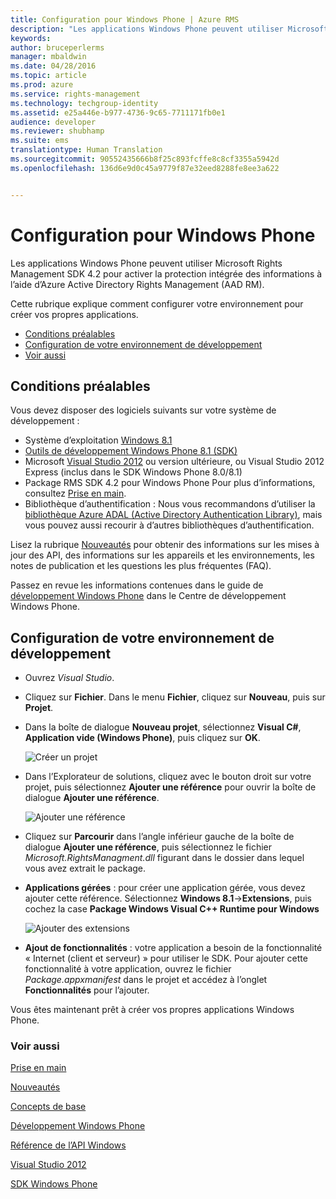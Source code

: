```yaml
---
title: Configuration pour Windows Phone | Azure RMS
description: "Les applications Windows Phone peuvent utiliser Microsoft Rights Management SDK 4.2 pour activer la protection intégrée des informations dans leurs applications."
keywords: 
author: bruceperlerms
manager: mbaldwin
ms.date: 04/28/2016
ms.topic: article
ms.prod: azure
ms.service: rights-management
ms.technology: techgroup-identity
ms.assetid: e25a446e-b977-4736-9c65-7711171fb0e1
audience: developer
ms.reviewer: shubhamp
ms.suite: ems
translationtype: Human Translation
ms.sourcegitcommit: 90552435666b8f25c893fcffe8c8cf3355a5942d
ms.openlocfilehash: 136d6e9d0c45a9779f87e32eed8288fe8ee3a622


---
```


# Configuration pour Windows Phone


Les applications Windows Phone peuvent utiliser Microsoft Rights Management SDK 4.2 pour activer la protection intégrée des informations à l’aide d’Azure Active Directory Rights Management (AAD RM).

Cette rubrique explique comment configurer votre environnement pour créer vos propres applications.

-   [Conditions préalables](#prerequisites)
-   [Configuration de votre environnement de développement](#configuring_your_development_environment)
-   [Voir aussi](#see_also)

## Conditions préalables


Vous devez disposer des logiciels suivants sur votre système de développement :

-   Système d’exploitation [Windows 8.1](http://windows.microsoft.com/en-US/windows-8/meet)
-   [Outils de développement Windows Phone 8.1 (SDK)](http://dev.windowsphone.com/en-us/downloadsdk)
-   Microsoft [Visual Studio 2012](http://www.microsoft.com/visualstudio/eng/products/visual-studio-overview) ou version ultérieure, ou Visual Studio 2012 Express (inclus dans le SDK Windows Phone 8.0/8.1)
-   Package RMS SDK 4.2 pour Windows Phone Pour plus d’informations, consultez [Prise en main](get-started.md).
-   Bibliothèque d’authentification : Nous vous recommandons d’utiliser la [bibliothèque Azure ADAL (Active Directory Authentication Library)](https://msdn.microsoft.com/en-us/library/jj573266.aspx), mais vous pouvez aussi recourir à d’autres bibliothèques d’authentification.

Lisez la rubrique [Nouveautés](release-notes.md) pour obtenir des informations sur les mises à jour des API, des informations sur les appareils et les environnements, les notes de publication et les questions les plus fréquentes (FAQ).

Passez en revue les informations contenues dans le guide de [développement Windows Phone](https://msdn.microsoft.com/en-us/library/windowsphone/develop/ff402535.aspx) dans le Centre de développement Windows Phone.

## Configuration de votre environnement de développement


-   Ouvrez *Visual Studio*.
-   Cliquez sur **Fichier**. Dans le menu **Fichier**, cliquez sur **Nouveau**, puis sur **Projet**.
-   Dans la boîte de dialogue **Nouveau projet**, sélectionnez **Visual C\#**, **Application vide (Windows Phone)**, puis cliquez sur **OK**.

    ![Créer un projet](../media/wpsetup-newproj.png)

-   Dans l’Explorateur de solutions, cliquez avec le bouton droit sur votre projet, puis sélectionnez **Ajouter une référence** pour ouvrir la boîte de dialogue **Ajouter une référence**.

    ![Ajouter une référence](../media/wpsetup-addref.png)

-   Cliquez sur **Parcourir** dans l’angle inférieur gauche de la boîte de dialogue **Ajouter une référence**, puis sélectionnez le fichier *Microsoft.RightsManagment.dll* figurant dans le dossier dans lequel vous avez extrait le package.
-   **Applications gérées** : pour créer une application gérée, vous devez ajouter cette référence. Sélectionnez **Windows 8.1**-&gt;**Extensions**, puis cochez la case **Package Windows Visual C++ Runtime pour Windows**

    ![Ajouter des extensions](../media/wpsetup-refmngr.png)

-   **Ajout de fonctionnalités** : votre application a besoin de la fonctionnalité « Internet (client et serveur) » pour utiliser le SDK. Pour ajouter cette fonctionnalité à votre application, ouvrez le fichier *Package.appxmanifest* dans le projet et accédez à l’onglet **Fonctionnalités** pour l’ajouter.

Vous êtes maintenant prêt à créer vos propres applications Windows Phone.

### Voir aussi

[Prise en main](get-started.md)

[Nouveautés](release-notes.md)

[Concepts de base](core-concepts.md)

[Développement Windows Phone](https://msdn.microsoft.com/en-us/library/windowsphone/develop/ff402535.aspx)

[Référence de l’API Windows](/rights-management/sdk/4.2/api/winrt/Microsoft.RightsManagement)

[Visual Studio 2012](http://www.microsoft.com/visualstudio/eng/products/visual-studio-overview)

[SDK Windows Phone](http://dev.windowsphone.com/en-us/downloadsdk)

 

 






<!--HONumber=Jun16_HO4-->


